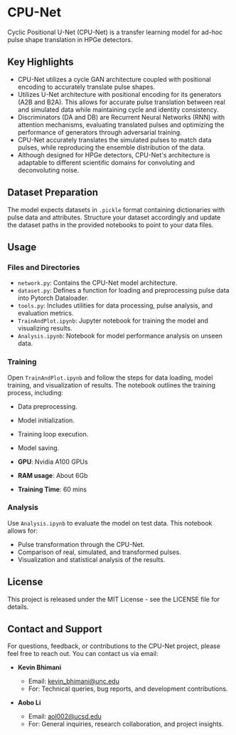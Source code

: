 # CPU-Net

Cyclic Positional U-Net (CPU-Net) is a transfer learning model for ad-hoc pulse shape translation in HPGe detectors.

## Key Highlights
- CPU-Net utilizes a cycle GAN architecture coupled with positional encoding to accurately translate pulse shapes. 
- Utilizes U-Net architecture with positional encoding for its generators (A2B and B2A). This allows for accurate pulse translation between real and simulated data while maintaining cycle and identity consistency.
- Discriminators (DA and DB) are Recurrent Neural Networks (RNN) with attention mechanisms, evaluating translated pulses and optimizing the performance of generators through adversarial training.
- CPU-Net accurately translates the simulated pulses to match data pulses, while reproducing the ensemble distribution of the data.
- Although designed for HPGe detectors, CPU-Net's architecture is adaptable to different scientific domains for convoluting and deconvoluting noise.

## Dataset Preparation

The model expects datasets in `.pickle` format containing dictionaries with pulse data and attributes. Structure your dataset accordingly and update the dataset paths in the provided notebooks to point to your data files.

## Usage

### Files and Directories

- `network.py`: Contains the CPU-Net model architecture.
- `dataset.py`: Defines a function for loading and preprocessing pulse data into Pytorch Dataloader.
- `tools.py`: Includes utilities for data processing, pulse analysis, and evaluation metrics.
- `TrainAndPlot.ipynb`: Jupyter notebook for training the model and visualizing results.
- `Analysis.ipynb`: Notebook for model performance analysis on unseen data.

### Training

Open `TrainAndPlot.ipynb` and follow the steps for data loading, model training, and visualization of results. The notebook outlines the training process, including:

- Data preprocessing.
- Model initialization.
- Training loop execution.
- Model saving.

- **GPU**: Nvidia A100 GPUs
- **RAM usage**: About 6Gb
- **Training Time**: 60 mins
### Analysis

Use `Analysis.ipynb` to evaluate the model on test data. This notebook allows for:

- Pulse transformation through the CPU-Net.
- Comparison of real, simulated, and transformed pulses.
- Visualization and statistical analysis of the results.

## License

This project is released under the MIT License - see the LICENSE file for details.

## Contact and Support

For questions, feedback, or contributions to the CPU-Net project, please feel free to reach out. You can contact us via email:

- **Kevin Bhimani**
  - Email: [kevin_bhimani@unc.edu](mailto:kevin_bhimani@unc.edu)
  - For: Technical queries, bug reports, and development contributions.

- **Aobo Li**
  - Email: [aol002@ucsd.edu](mailto:aol002@ucsd.edu)
  - For: General inquiries, research collaboration, and project insights.

